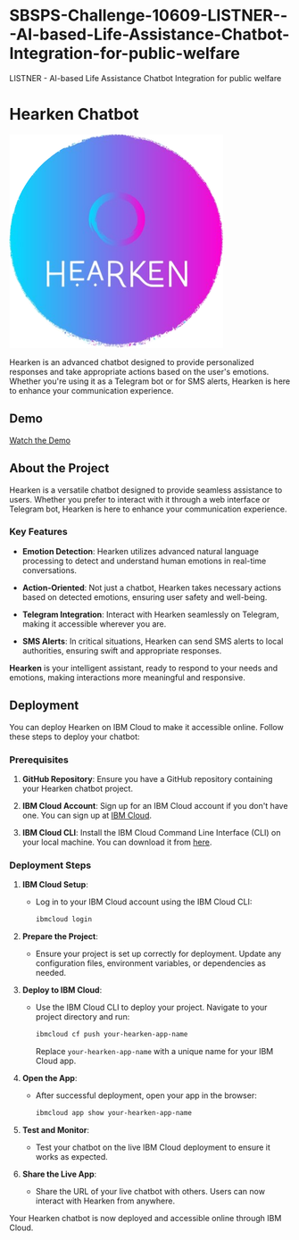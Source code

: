# SBSPS-Challenge-10609-LISTNER---AI-based-Life-Assistance-Chatbot-Integration-for-public-welfare
LISTNER - AI-based Life Assistance Chatbot Integration for public welfare
# Hearken Chatbot
![Hearken Logo](hearken_logo-fotor-2023082923219.png) <!-- Add an image/logo of your chatbot here -->

Hearken is an advanced chatbot designed to provide personalized responses and take appropriate actions based on the user's emotions. Whether you're using it as a Telegram bot or for SMS alerts, Hearken is here to enhance your communication experience.

## Demo
[Watch the Demo](https://youtu.be/g6LWvyU6xjc)


## About the Project

Hearken is a versatile chatbot designed to provide seamless assistance to users. Whether you prefer to interact with it through a web interface or Telegram bot, Hearken is here to enhance your communication experience.

### Key Features

- **Emotion Detection**: Hearken utilizes advanced natural language processing to detect and understand human emotions in real-time conversations.

- **Action-Oriented**: Not just a chatbot, Hearken takes necessary actions based on detected emotions, ensuring user safety and well-being.

- **Telegram Integration**: Interact with Hearken seamlessly on Telegram, making it accessible wherever you are.

- **SMS Alerts**: In critical situations, Hearken can send SMS alerts to local authorities, ensuring swift and appropriate responses.

**Hearken** is your intelligent assistant, ready to respond to your needs and emotions, making interactions more meaningful and responsive.


## Deployment

You can deploy Hearken on IBM Cloud to make it accessible online. Follow these steps to deploy your chatbot:

### Prerequisites

1. **GitHub Repository**: Ensure you have a GitHub repository containing your Hearken chatbot project.

2. **IBM Cloud Account**: Sign up for an IBM Cloud account if you don't have one. You can sign up at [IBM Cloud](https://cloud.ibm.com/).

3. **IBM Cloud CLI**: Install the IBM Cloud Command Line Interface (CLI) on your local machine. You can download it from [here](https://cloud.ibm.com/docs/cli/reference/ibmcloud/download_cli.html).

### Deployment Steps

1. **IBM Cloud Setup**:

   - Log in to your IBM Cloud account using the IBM Cloud CLI:

     ```bash
     ibmcloud login
     ```

2. **Prepare the Project**:

   - Ensure your project is set up correctly for deployment. Update any configuration files, environment variables, or dependencies as needed.

3. **Deploy to IBM Cloud**:

   - Use the IBM Cloud CLI to deploy your project. Navigate to your project directory and run:

     ```bash
     ibmcloud cf push your-hearken-app-name
     ```

     Replace `your-hearken-app-name` with a unique name for your IBM Cloud app.

4. **Open the App**:

   - After successful deployment, open your app in the browser:

     ```bash
     ibmcloud app show your-hearken-app-name
     ```

5. **Test and Monitor**:

   - Test your chatbot on the live IBM Cloud deployment to ensure it works as expected.

6. **Share the Live App**:

   - Share the URL of your live chatbot with others. Users can now interact with Hearken from anywhere.


Your Hearken chatbot is now deployed and accessible online through IBM Cloud.

